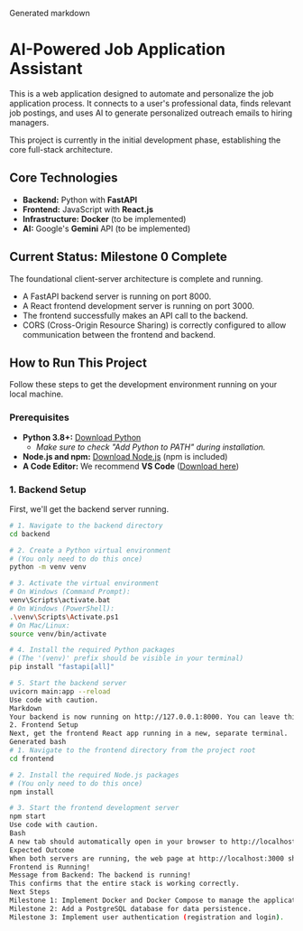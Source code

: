 Generated markdown
# AI-Powered Job Application Assistant

This is a web application designed to automate and personalize the job application process. It connects to a user's professional data, finds relevant job postings, and uses AI to generate personalized outreach emails to hiring managers.

This project is currently in the initial development phase, establishing the core full-stack architecture.

## Core Technologies

*   **Backend:** Python with **FastAPI**
*   **Frontend:** JavaScript with **React.js**
*   **Infrastructure:** **Docker** (to be implemented)
*   **AI:** Google's **Gemini** API (to be implemented)

## Current Status: Milestone 0 Complete

The foundational client-server architecture is complete and running.
*   A FastAPI backend server is running on port 8000.
*   A React frontend development server is running on port 3000.
*   The frontend successfully makes an API call to the backend.
*   CORS (Cross-Origin Resource Sharing) is correctly configured to allow communication between the frontend and backend.

## How to Run This Project

Follow these steps to get the development environment running on your local machine.

### Prerequisites

*   **Python 3.8+:** [Download Python](https://www.python.org/downloads/)
    *   *Make sure to check "Add Python to PATH" during installation.*
*   **Node.js and npm:** [Download Node.js](https://nodejs.org/) (npm is included)
*   **A Code Editor:** We recommend **VS Code** ([Download here](https://code.visualstudio.com/))

### 1. Backend Setup

First, we'll get the backend server running.

```bash
# 1. Navigate to the backend directory
cd backend

# 2. Create a Python virtual environment
# (You only need to do this once)
python -m venv venv

# 3. Activate the virtual environment
# On Windows (Command Prompt):
venv\Scripts\activate.bat
# On Windows (PowerShell):
.\venv\Scripts\Activate.ps1
# On Mac/Linux:
source venv/bin/activate

# 4. Install the required Python packages
# (The '(venv)' prefix should be visible in your terminal)
pip install "fastapi[all]"

# 5. Start the backend server
uvicorn main:app --reload
Use code with caution.
Markdown
Your backend is now running on http://127.0.0.1:8000. You can leave this terminal open.
2. Frontend Setup
Next, get the frontend React app running in a new, separate terminal.
Generated bash
# 1. Navigate to the frontend directory from the project root
cd frontend

# 2. Install the required Node.js packages
# (You only need to do this once)
npm install

# 3. Start the frontend development server
npm start
Use code with caution.
Bash
A new tab should automatically open in your browser to http://localhost:3000.
Expected Outcome
When both servers are running, the web page at http://localhost:3000 should display:
Frontend is Running!
Message from Backend: The backend is running!
This confirms that the entire stack is working correctly.
Next Steps
Milestone 1: Implement Docker and Docker Compose to manage the application stack with a single command.
Milestone 2: Add a PostgreSQL database for data persistence.
Milestone 3: Implement user authentication (registration and login).